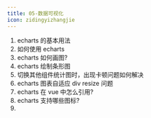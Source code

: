 ```yaml
---
title: 05-数据可视化
icon: zidingyizhangjie
---
```


1. echarts 的基本用法
2. 如何使用 echarts
3. echarts 如何画图?
4. echarts 绘制条形图
5. 切换其他组件统计图时，出现卡顿问题如何解决
6. echarts 图表自适应 div resize 问题
7. echarts 在 vue 中怎么引用?
8. echarts 支持哪些图标?
9. 